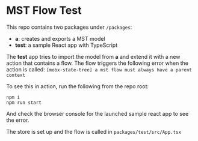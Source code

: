# MST Flow Test

This repo contains two packages under `/packages`:

- **a**: creates and exports a MST model
- **test**: a sample React app with TypeScript

The **test** app tries to import the model from **a** and extend it with a new action that contains a flow.
The flow triggers the following error when the action is called:
`[mobx-state-tree] a mst flow must always have a parent context`

To see this in action, run the following from the repo root:
```
npm i
npm run start
```

And check the browser console for the launched sample react app to see the error.

The store is set up and the flow is called in `packages/test/src/App.tsx`